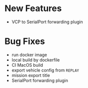 # New Features
* VCP to SerialPort forwarding plugin

# Bug Fixes
* run docker image
* local build by dockerfile
* CI MacOS build
* export vehicle config from `REPLAY`
* mission export title
* SerialPort forwarding plugin
